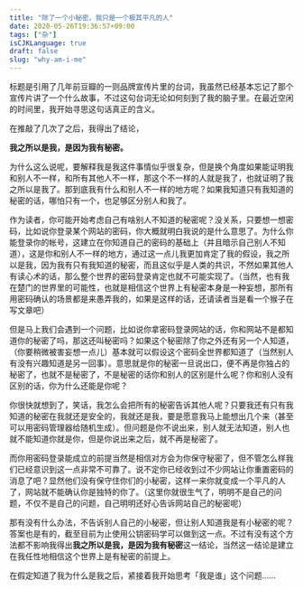 ```yaml
---
title: "除了一个小秘密，我只是一个极其平凡的人"
date: 2020-05-26T19:36:57+09:00
tags: ["杂"]
isCJKLanguage: true
draft: false
slug: "why-am-i-me"
---
```


标题是引用了几年前豆瓣的一则品牌宣传片里的台词，我虽然已经基本忘记了那个宣传片讲了一个什么故事，不过这句台词无论如何刻到了我的脑子里。在最近空闲的时间里，我开始寻思这句话真正的含义。

在推敲了几次了之后，我得出了结论，

**我之所以是我，是因为我有秘密。**

<!--more-->

为什么这么说呢，要解释我是我这件事情似乎很复杂，但是换个角度如果能证明我和别人不一样，和所有其他人不一样，那这个不一样的人就是我了，也就证明了我之所以是我了。那到底我有什么和别人不一样的地方呢？如果我知道只有我知道的秘密的话，哪怕只有一个，也足够区分别人和我了。

作为读者，你可能开始考虑自己有啥别人不知道的秘密呢？没关系，只要想一想密码，比如说你登录某个网站的密码，你大概就明白我说的是什么意思了。为什么你能登录你的帐号，这建立在你知道自己的密码的基础上（并且暗示自己别人不知道），这是你和别人不一样的地方，通过这一点儿我更加肯定了我的假设，我之所以是我，因为我有只有我知道的秘密，而且这似乎是人类的共识，不然如果其他人有读心术的话，那么整个世界的密码登录肯定也就不可能实现了。（当然，也有我在楚门的世界里的可能性，也就是相信这个世界上有秘密本身是一种妄想，那所有用密码确认的场景都是来愚弄我的，如果是这样的话，还请读者当是看一个猴子在写文章吧）

但是马上我们会遇到一个问题，比如说你拿密码登录网站的话，你和网站不是都知道你的秘密了吗，那这还叫秘密吗？如果这个秘密除了你之外还有另一个人知道，（你要稍微被害妄想一点儿）基本就可以假设这个密码全世界都知道了（当然别人有没有兴趣知道是另一回事）。意思就是你的秘密一旦说出口，便不再是你独占的秘密了，也就不是秘密了，不是秘密的话你和别人的区别是什么呢？你和别人没有区别的话，你为什么还能是你呢？

你很快就想到了，笑话，我怎么会把所有的秘密告诉其他人呢？只要我还有只有我知道的秘密在我就还是安全的，我就还是我，要是愿意我马上能想出几个来（甚至可以用密码管理器给随机生成）。但问题是你不说出来，别人就无法知道，别人也就不能知道你就是你，但是你说出来之后，就不再是秘密了。

而你用密码登录能成立的前提当然是相信对方会为你保守秘密了，但不管怎么样我们已经意识到这一点非常不可靠了。说不定你已经收到过不少网站让你重置密码的消息了吧？显然他们没有保守住你们的小秘密，这样一来你就变成一个平凡的人了，网站就不能确认你是独特的你了。（这里你就很生气了，明明不是自己的问题，不仅不是自己的问题，自己明明还好心告诉网站自己的秘密呢）

那有没有什么办法，不告诉别人自己的小秘密，但让别人知道我是有小秘密的呢？答案也是有的，截至目前为止使用公钥密码学可以做到这一点。不过有没有这个方法都不影响我得出**我之所以是我，是因为我有秘密**这一结论，当然这一结论是建立在我任性地相信这个世界上是有秘密的前提上。

在假定知道了我为什么是我之后，紧接着我开始思考「我是谁」这个问题......
